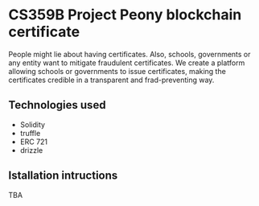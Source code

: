 # CS359B Project Peony blockchain certificate

People might lie about having certificates. Also, schools, governments or any entity want to mitigate fraudulent certificates. We create a platform allowing schools or governments to issue certificates, making the certificates credible in a transparent and frad-preventing way.


## Technologies used

* Solidity
* truffle
* ERC 721
* drizzle

## Istallation intructions

TBA